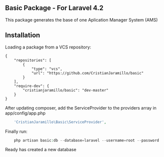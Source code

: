 ## Basic Package - For Laravel 4.2

This package generates the base of one Aplication Manager System (AMS)

## Installation

Loading a package from a VCS repository:

```
{
    "repositories": [
        {
            "type": "vcs",
            "url": "https://github.com/CristianJaramillo/basic"
        }
    ],
    "require-dev": {
    	"cristianjaramillo/basic": "dev-master"
    }
}
```

After updating composer, add the ServiceProvider to the providers array in app/config/app.php

```php
	'CristianJaramillo\Basic\ServiceProvider',
```

Finally run:

```php
	php artisan basic:db --database=laravel --username=root --password
```

Ready has created a new database
